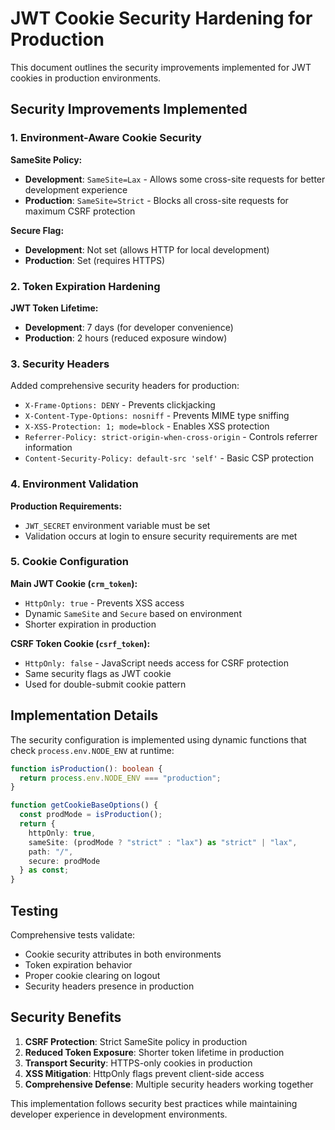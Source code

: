 # JWT Cookie Security Hardening for Production

This document outlines the security improvements implemented for JWT cookies in production environments.

## Security Improvements Implemented

### 1. Environment-Aware Cookie Security

**SameSite Policy:**
- **Development**: `SameSite=Lax` - Allows some cross-site requests for better development experience
- **Production**: `SameSite=Strict` - Blocks all cross-site requests for maximum CSRF protection

**Secure Flag:**
- **Development**: Not set (allows HTTP for local development)
- **Production**: Set (requires HTTPS)

### 2. Token Expiration Hardening

**JWT Token Lifetime:**
- **Development**: 7 days (for developer convenience)
- **Production**: 2 hours (reduced exposure window)

### 3. Security Headers

Added comprehensive security headers for production:
- `X-Frame-Options: DENY` - Prevents clickjacking
- `X-Content-Type-Options: nosniff` - Prevents MIME type sniffing
- `X-XSS-Protection: 1; mode=block` - Enables XSS protection
- `Referrer-Policy: strict-origin-when-cross-origin` - Controls referrer information
- `Content-Security-Policy: default-src 'self'` - Basic CSP protection

### 4. Environment Validation

**Production Requirements:**
- `JWT_SECRET` environment variable must be set
- Validation occurs at login to ensure security requirements are met

### 5. Cookie Configuration

**Main JWT Cookie (`crm_token`):**
- `HttpOnly: true` - Prevents XSS access
- Dynamic `SameSite` and `Secure` based on environment
- Shorter expiration in production

**CSRF Token Cookie (`csrf_token`):**
- `HttpOnly: false` - JavaScript needs access for CSRF protection
- Same security flags as JWT cookie
- Used for double-submit cookie pattern

## Implementation Details

The security configuration is implemented using dynamic functions that check `process.env.NODE_ENV` at runtime:

```typescript
function isProduction(): boolean {
  return process.env.NODE_ENV === "production";
}

function getCookieBaseOptions() {
  const prodMode = isProduction();
  return { 
    httpOnly: true, 
    sameSite: (prodMode ? "strict" : "lax") as "strict" | "lax", 
    path: "/",
    secure: prodMode
  } as const;
}
```

## Testing

Comprehensive tests validate:
- Cookie security attributes in both environments
- Token expiration behavior
- Proper cookie clearing on logout
- Security headers presence in production

## Security Benefits

1. **CSRF Protection**: Strict SameSite policy in production
2. **Reduced Token Exposure**: Shorter token lifetime in production
3. **Transport Security**: HTTPS-only cookies in production
4. **XSS Mitigation**: HttpOnly flags prevent client-side access
5. **Comprehensive Defense**: Multiple security headers working together

This implementation follows security best practices while maintaining developer experience in development environments.